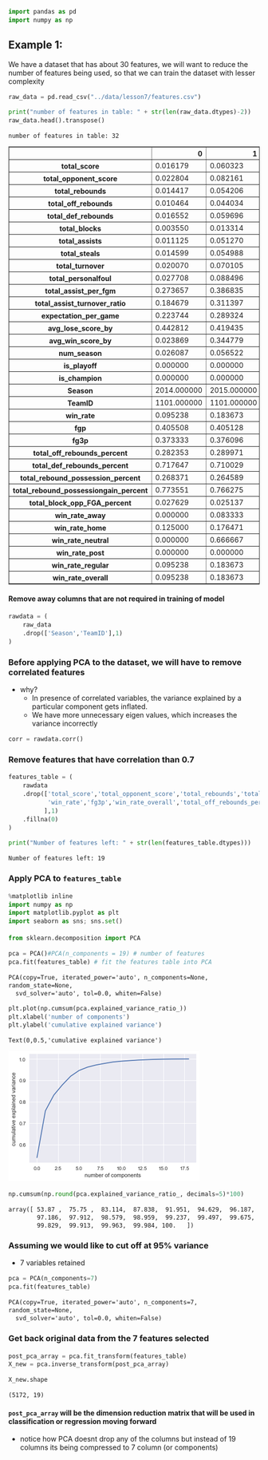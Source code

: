

```python
import pandas as pd
import numpy as np
```

## Example 1:
We have a dataset that has about 30 features, we will want to reduce the number of features being used, so that we can train the dataset with lesser complexity


```python
raw_data = pd.read_csv("../data/lesson7/features.csv")
```


```python
print("number of features in table: " + str(len(raw_data.dtypes)-2))
raw_data.head().transpose()
```

    number of features in table: 32





<div>
<style scoped>
    .dataframe tbody tr th:only-of-type {
        vertical-align: middle;
    }

    .dataframe tbody tr th {
        vertical-align: top;
    }

    .dataframe thead th {
        text-align: right;
    }
</style>
<table border="1" class="dataframe">
  <thead>
    <tr style="text-align: right;">
      <th></th>
      <th>0</th>
      <th>1</th>
      <th>2</th>
      <th>3</th>
      <th>4</th>
    </tr>
  </thead>
  <tbody>
    <tr>
      <th>total_score</th>
      <td>0.016179</td>
      <td>0.060323</td>
      <td>0.109066</td>
      <td>0.152926</td>
      <td>0.023338</td>
    </tr>
    <tr>
      <th>total_opponent_score</th>
      <td>0.022804</td>
      <td>0.082161</td>
      <td>0.142904</td>
      <td>0.196478</td>
      <td>0.021182</td>
    </tr>
    <tr>
      <th>total_rebounds</th>
      <td>0.014417</td>
      <td>0.054206</td>
      <td>0.096439</td>
      <td>0.135208</td>
      <td>0.014061</td>
    </tr>
    <tr>
      <th>total_off_rebounds</th>
      <td>0.010464</td>
      <td>0.044034</td>
      <td>0.076152</td>
      <td>0.103619</td>
      <td>0.003052</td>
    </tr>
    <tr>
      <th>total_def_rebounds</th>
      <td>0.016552</td>
      <td>0.059696</td>
      <td>0.107389</td>
      <td>0.152259</td>
      <td>0.020003</td>
    </tr>
    <tr>
      <th>total_blocks</th>
      <td>0.003550</td>
      <td>0.013314</td>
      <td>0.032840</td>
      <td>0.053254</td>
      <td>0.009172</td>
    </tr>
    <tr>
      <th>total_assists</th>
      <td>0.011125</td>
      <td>0.051270</td>
      <td>0.093349</td>
      <td>0.134462</td>
      <td>0.029746</td>
    </tr>
    <tr>
      <th>total_steals</th>
      <td>0.014599</td>
      <td>0.054988</td>
      <td>0.099270</td>
      <td>0.141849</td>
      <td>0.025791</td>
    </tr>
    <tr>
      <th>total_turnover</th>
      <td>0.020070</td>
      <td>0.070105</td>
      <td>0.120557</td>
      <td>0.171010</td>
      <td>0.020767</td>
    </tr>
    <tr>
      <th>total_personalfoul</th>
      <td>0.027708</td>
      <td>0.088496</td>
      <td>0.152128</td>
      <td>0.210493</td>
      <td>0.035293</td>
    </tr>
    <tr>
      <th>total_assist_per_fgm</th>
      <td>0.273657</td>
      <td>0.386835</td>
      <td>0.403154</td>
      <td>0.422999</td>
      <td>0.863359</td>
    </tr>
    <tr>
      <th>total_assist_turnover_ratio</th>
      <td>0.184679</td>
      <td>0.311397</td>
      <td>0.362014</td>
      <td>0.381143</td>
      <td>0.618631</td>
    </tr>
    <tr>
      <th>expectation_per_game</th>
      <td>0.223744</td>
      <td>0.289324</td>
      <td>0.346074</td>
      <td>0.381699</td>
      <td>0.614475</td>
    </tr>
    <tr>
      <th>avg_lose_score_by</th>
      <td>0.442812</td>
      <td>0.419435</td>
      <td>0.480444</td>
      <td>0.540254</td>
      <td>0.706714</td>
    </tr>
    <tr>
      <th>avg_win_score_by</th>
      <td>0.023869</td>
      <td>0.344779</td>
      <td>0.281128</td>
      <td>0.213940</td>
      <td>0.600712</td>
    </tr>
    <tr>
      <th>num_season</th>
      <td>0.026087</td>
      <td>0.056522</td>
      <td>0.086957</td>
      <td>0.117391</td>
      <td>0.086957</td>
    </tr>
    <tr>
      <th>is_playoff</th>
      <td>0.000000</td>
      <td>0.000000</td>
      <td>0.000000</td>
      <td>0.000000</td>
      <td>0.000000</td>
    </tr>
    <tr>
      <th>is_champion</th>
      <td>0.000000</td>
      <td>0.000000</td>
      <td>0.000000</td>
      <td>0.000000</td>
      <td>0.000000</td>
    </tr>
    <tr>
      <th>Season</th>
      <td>2014.000000</td>
      <td>2015.000000</td>
      <td>2016.000000</td>
      <td>2017.000000</td>
      <td>2003.000000</td>
    </tr>
    <tr>
      <th>TeamID</th>
      <td>1101.000000</td>
      <td>1101.000000</td>
      <td>1101.000000</td>
      <td>1101.000000</td>
      <td>1102.000000</td>
    </tr>
    <tr>
      <th>win_rate</th>
      <td>0.095238</td>
      <td>0.183673</td>
      <td>0.236842</td>
      <td>0.267327</td>
      <td>0.428571</td>
    </tr>
    <tr>
      <th>fgp</th>
      <td>0.405508</td>
      <td>0.405128</td>
      <td>0.418441</td>
      <td>0.428437</td>
      <td>0.481149</td>
    </tr>
    <tr>
      <th>fg3p</th>
      <td>0.373333</td>
      <td>0.376096</td>
      <td>0.371569</td>
      <td>0.371444</td>
      <td>0.375643</td>
    </tr>
    <tr>
      <th>total_off_rebounds_percent</th>
      <td>0.282353</td>
      <td>0.289971</td>
      <td>0.281179</td>
      <td>0.272758</td>
      <td>0.198980</td>
    </tr>
    <tr>
      <th>total_def_rebounds_percent</th>
      <td>0.717647</td>
      <td>0.710029</td>
      <td>0.718821</td>
      <td>0.727242</td>
      <td>0.801020</td>
    </tr>
    <tr>
      <th>total_rebound_possession_percent</th>
      <td>0.268371</td>
      <td>0.264589</td>
      <td>0.267126</td>
      <td>0.265856</td>
      <td>0.202422</td>
    </tr>
    <tr>
      <th>total_rebound_possessiongain_percent</th>
      <td>0.773551</td>
      <td>0.766275</td>
      <td>0.788950</td>
      <td>0.790110</td>
      <td>0.726852</td>
    </tr>
    <tr>
      <th>total_block_opp_FGA_percent</th>
      <td>0.027629</td>
      <td>0.025137</td>
      <td>0.032541</td>
      <td>0.037287</td>
      <td>0.042088</td>
    </tr>
    <tr>
      <th>win_rate_away</th>
      <td>0.000000</td>
      <td>0.083333</td>
      <td>0.157895</td>
      <td>0.250000</td>
      <td>0.428571</td>
    </tr>
    <tr>
      <th>win_rate_home</th>
      <td>0.125000</td>
      <td>0.176471</td>
      <td>0.230769</td>
      <td>0.250000</td>
      <td>0.473684</td>
    </tr>
    <tr>
      <th>win_rate_neutral</th>
      <td>0.000000</td>
      <td>0.666667</td>
      <td>0.600000</td>
      <td>0.000000</td>
      <td>0.000000</td>
    </tr>
    <tr>
      <th>win_rate_post</th>
      <td>0.000000</td>
      <td>0.000000</td>
      <td>0.000000</td>
      <td>0.000000</td>
      <td>0.000000</td>
    </tr>
    <tr>
      <th>win_rate_regular</th>
      <td>0.095238</td>
      <td>0.183673</td>
      <td>0.236842</td>
      <td>0.267327</td>
      <td>0.428571</td>
    </tr>
    <tr>
      <th>win_rate_overall</th>
      <td>0.095238</td>
      <td>0.183673</td>
      <td>0.236842</td>
      <td>0.267327</td>
      <td>0.428571</td>
    </tr>
  </tbody>
</table>
</div>



#### Remove away columns that are not required in training of model


```python
rawdata = (
    raw_data
    .drop(['Season','TeamID'],1)
)
```

### Before applying PCA to the dataset, we will have to remove correlated features
- why?
    - In presence of correlated variables, the variance explained by a particular component gets inflated.
    - We have more unnecessary eigen values, which increases the variance incorrectly


```python
corr = rawdata.corr()
```

### Remove features that have correlation than 0.7


```python
features_table = (
    rawdata
    .drop(['total_score','total_opponent_score','total_rebounds','total_blocks','total_assist_turnover_ratio','expectation_per_game',
           'win_rate','fg3p','win_rate_overall','total_off_rebounds_percent','total_def_rebounds_percent','total_rebound_possession_percent','total_rebound_possessiongain_percent'
          ],1)
    .fillna(0)
)
```


```python
print("Number of features left: " + str(len(features_table.dtypes)))
```

    Number of features left: 19


### Apply PCA to `features_table`


```python
%matplotlib inline
import numpy as np
import matplotlib.pyplot as plt
import seaborn as sns; sns.set()

from sklearn.decomposition import PCA
```


```python
pca = PCA()#PCA(n_components = 19) # number of features
pca.fit(features_table) # fit the features table into PCA
```




    PCA(copy=True, iterated_power='auto', n_components=None, random_state=None,
      svd_solver='auto', tol=0.0, whiten=False)




```python
plt.plot(np.cumsum(pca.explained_variance_ratio_))
plt.xlabel('number of components')
plt.ylabel('cumulative explained variance')
```




    Text(0,0.5,'cumulative explained variance')




![png](PCA%20Example_files/PCA%20Example_14_1.png)



```python
np.cumsum(np.round(pca.explained_variance_ratio_, decimals=5)*100)
```




    array([ 53.87 ,  75.75 ,  83.114,  87.838,  91.951,  94.629,  96.187,
            97.186,  97.912,  98.579,  98.959,  99.237,  99.497,  99.675,
            99.829,  99.913,  99.963,  99.984, 100.   ])



### Assuming we would like to cut off at 95% variance
- 7 variables retained


```python
pca = PCA(n_components=7)
pca.fit(features_table)
```




    PCA(copy=True, iterated_power='auto', n_components=7, random_state=None,
      svd_solver='auto', tol=0.0, whiten=False)



### Get back original data from the 7 features selected


```python
post_pca_array = pca.fit_transform(features_table)
X_new = pca.inverse_transform(post_pca_array)
```


```python
X_new.shape
```




    (5172, 19)



#### `post_pca_array` will be the dimension reduction matrix that will be used in classification or regression moving forward
- notice how PCA doesnt drop any of the columns but instead of 19 columns its being compressed to 7 column (or components)
